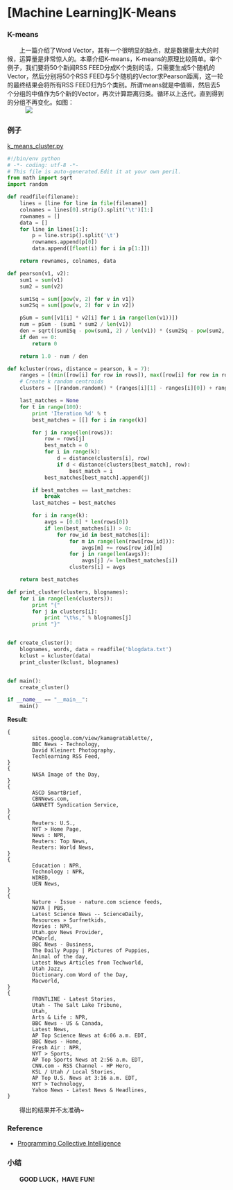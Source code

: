 [Machine Learning]K-Means
==========================

### K-means
&emsp;&emsp;上一篇介绍了Word Vector，其有一个很明显的缺点，就是数据量太大的时候，运算量是非常惊人的。本章介绍K-means，K-means的原理比较简单。举个例子，我们要将50个新闻RSS FEED分成K个类别的话，只需要生成5个随机的Vector，然后分别将50个RSS FEED与5个随机的Vector求Pearson距离，这一轮的最终结果会将所有RSS FEED归为5个类别。所谓means就是中值嘛，然后去5个分组的中值作为5个新的Vector，再次计算距离归类。循环以上迭代，直到得到的分组不再变化。如图：  
&emsp;&emsp;&emsp;<img src="https://github.com/linghuazaii/blog/blob/master/image/machine-learning/k-means.png" />

### 例子
[k_means_cluster.py](https://github.com/linghuazaii/Machine-Learning/blob/master/dig_groups/k_means_cluster.py)
```python
#!/bin/env python
# -*- coding: utf-8 -*-
# This file is auto-generated.Edit it at your own peril.
from math import sqrt
import random

def readfile(filename):
    lines = [line for line in file(filename)]
    colnames = lines[0].strip().split('\t')[1:]
    rownames = []
    data = []
    for line in lines[1:]:
        p = line.strip().split('\t')
        rownames.append(p[0])
        data.append([float(i) for i in p[1:]])

    return rownames, colnames, data

def pearson(v1, v2):
    sum1 = sum(v1)
    sum2 = sum(v2)

    sum1Sq = sum([pow(v, 2) for v in v1])
    sum2Sq = sum([pow(v, 2) for v in v2])

    pSum = sum([v1[i] * v2[i] for i in range(len(v1))])
    num = pSum - (sum1 * sum2 / len(v1))
    den = sqrt((sum1Sq - pow(sum1, 2) / len(v1)) * (sum2Sq - pow(sum2, 2) / len(v1)))
    if den == 0:
        return 0

    return 1.0 - num / den

def kcluster(rows, distance = pearson, k = 7):
    ranges = [(min([row[i] for row in rows]), max([row[i] for row in rows])) for i in range(len(rows[0]))]
    # Create k random centroids
    clusters = [[random.random() * (ranges[i][1] - ranges[i][0]) + ranges[i][0] for i in range(len(rows[0]))] for j in range(k)]

    last_matches = None
    for t in range(100):
        print 'Iteration %d' % t
        best_matches = [[] for i in range(k)]

        for j in range(len(rows)):
            row = rows[j]
            best_match = 0
            for i in range(k):
                d = distance(clusters[i], row)
                if d < distance(clusters[best_match], row):
                    best_match = i
            best_matches[best_match].append(j)

        if best_matches == last_matches:
            break
        last_matches = best_matches

        for i in range(k):
            avgs = [0.0] * len(rows[0])
            if len(best_matches[i]) > 0:
                for row_id in best_matches[i]:
                    for m in range(len(rows[row_id])):
                        avgs[m] += rows[row_id][m]
                    for j in range(len(avgs)):
                        avgs[j] /= len(best_matches[i])
                    clusters[i] = avgs

    return best_matches

def print_cluster(clusters, blognames):
    for i in range(len(clusters)):
        print "{"
        for j in clusters[i]:
            print "\t%s," % blognames[j]
        print "}"


def create_cluster():
    blognames, words, data = readfile('blogdata.txt')
    kclust = kcluster(data)
    print_cluster(kclust, blognames)


def main():
    create_cluster()

if __name__ == "__main__":
    main()
```
  
**Result**:
```
{
        sites.google.com/view/kamagratablette/,
        BBC News - Technology,
        David Kleinert Photography,
        Techlearning RSS Feed,
}
{
        NASA Image of the Day,
}
{
        ASCD SmartBrief,
        CBNNews.com,
        GANNETT Syndication Service,
}
{
        Reuters: U.S.,
        NYT > Home Page,
        News : NPR,
        Reuters: Top News,
        Reuters: World News,
}
{
        Education : NPR,
        Technology : NPR,
        WIRED,
        UEN News,
}
{
        Nature - Issue - nature.com science feeds,
        NOVA | PBS,
        Latest Science News -- ScienceDaily,
        Resources » Surfnetkids,
        Movies : NPR,
        Utah.gov News Provider,
        PCWorld,
        BBC News - Business,
        The Daily Puppy | Pictures of Puppies,
        Animal of the day,
        Latest News Articles from Techworld,
        Utah Jazz,
        Dictionary.com Word of the Day,
        Macworld,
}
{
        FRONTLINE - Latest Stories,
        Utah - The Salt Lake Tribune,
        Utah,
        Arts & Life : NPR,
        BBC News - US & Canada,
        Latest News,
        AP Top Science News at 6:06 a.m. EDT,
        BBC News - Home,
        Fresh Air : NPR,
        NYT > Sports,
        AP Top Sports News at 2:56 a.m. EDT,
        CNN.com - RSS Channel - HP Hero,
        KSL / Utah / Local Stories,
        AP Top U.S. News at 3:16 a.m. EDT,
        NYT > Technology,
        Yahoo News - Latest News & Headlines,
}
```
&emsp;&emsp;得出的结果并不太准确~

### Reference
 - [Programming Collective Intelligence](http://shop.oreilly.com/product/9780596529321.do)

### 小结
&emsp;&emsp;**GOOD LUCK，HAVE FUN!**
